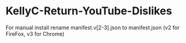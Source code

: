 # KellyC-Return-YouTube-Dislikes

For manual install rename manifest.v[2-3].json to manifest.json (v2 for FireFox, v3 for Chrome)
